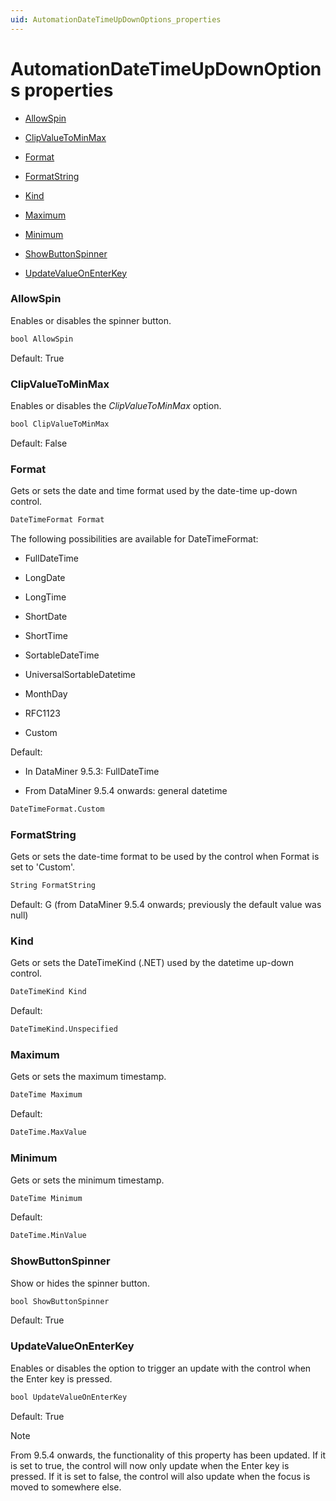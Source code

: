 ```yaml
---
uid: AutomationDateTimeUpDownOptions_properties
---
```


# AutomationDateTimeUpDownOptions properties

- [AllowSpin](#allowspin)

- [ClipValueToMinMax](#clipvaluetominmax)

- [Format](#format)

- [FormatString](#formatstring)

- [Kind](#kind)

- [Maximum](#maximum)

- [Minimum](#minimum)

- [ShowButtonSpinner](#showbuttonspinner)

- [UpdateValueOnEnterKey](#updatevalueonenterkey)

### AllowSpin

Enables or disables the spinner button.

```txt
bool AllowSpin
```

Default: True

### ClipValueToMinMax

Enables or disables the *ClipValueToMinMax* option.

```txt
bool ClipValueToMinMax
```

Default: False

### Format

Gets or sets the date and time format used by the date-time up-down control.

```txt
DateTimeFormat Format
```

The following possibilities are available for DateTimeFormat:

- FullDateTime

- LongDate

- LongTime

- ShortDate

- ShortTime

- SortableDateTime

- UniversalSortableDatetime

- MonthDay

- RFC1123

- Custom

Default:

- In DataMiner 9.5.3: FullDateTime

- From DataMiner 9.5.4 onwards: general datetime

```txt
DateTimeFormat.Custom
```

### FormatString

Gets or sets the date-time format to be used by the control when Format is set to 'Custom'.

```txt
String FormatString
```

Default: G (from DataMiner 9.5.4 onwards; previously the default value was null)

### Kind

Gets or sets the DateTimeKind (.NET) used by the datetime up-down control.

```txt
DateTimeKind Kind
```

Default:

```txt
DateTimeKind.Unspecified
```

### Maximum

Gets or sets the maximum timestamp.

```txt
DateTime Maximum
```

Default:

```txt
DateTime.MaxValue
```

### Minimum

Gets or sets the minimum timestamp.

```txt
DateTime Minimum
```

Default:

```txt
DateTime.MinValue
```

### ShowButtonSpinner

Show or hides the spinner button.

```txt
bool ShowButtonSpinner
```

Default: True

### UpdateValueOnEnterKey

Enables or disables the option to trigger an update with the control when the Enter key is pressed.

```txt
bool UpdateValueOnEnterKey
```

Default: True

> [!NOTE]
> From 9.5.4 onwards, the functionality of this property has been updated. If it is set to true, the control will now only update when the Enter key is pressed. If it is set to false, the control will also update when the focus is moved to somewhere else.
>
